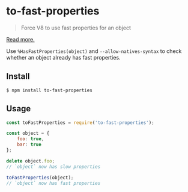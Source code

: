 # to-fast-properties

> Force V8 to use fast properties for an object

[Read more.](https://stackoverflow.com/questions/24987896/)

Use `%HasFastProperties(object)` and `--allow-natives-syntax` to check whether an object already has fast properties.

## Install

```
$ npm install to-fast-properties
```

## Usage

```js
const toFastProperties = require('to-fast-properties');

const object = {
	foo: true,
	bar: true
};

delete object.foo;
// `object` now has slow properties

toFastProperties(object);
// `object` now has fast properties
```
